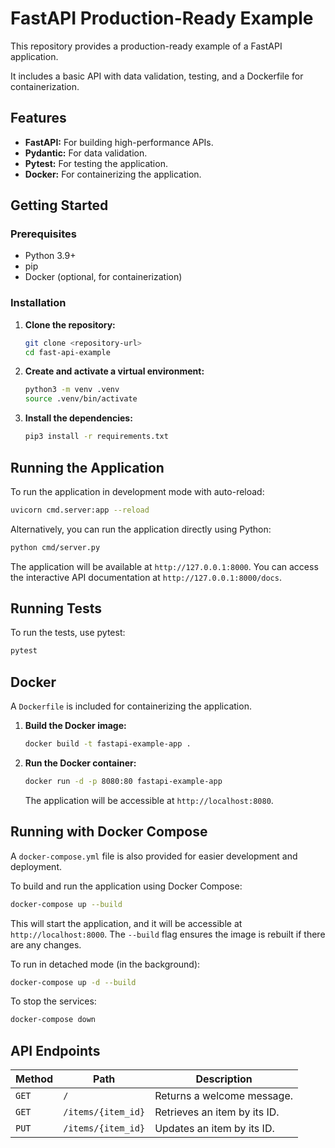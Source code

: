 # FastAPI Production-Ready Example

This repository provides a production-ready example of a FastAPI application.

It includes a basic API with data validation, testing, and a Dockerfile for containerization.

## Features

*   **FastAPI:** For building high-performance APIs.
*   **Pydantic:** For data validation.
*   **Pytest:** For testing the application.
*   **Docker:** For containerizing the application.

## Getting Started

### Prerequisites

*   Python 3.9+
*   pip
*   Docker (optional, for containerization)

### Installation

1.  **Clone the repository:**
    ```bash
    git clone <repository-url>
    cd fast-api-example
    ```

2.  **Create and activate a virtual environment:**
    ```bash
    python3 -m venv .venv
    source .venv/bin/activate
    ```

3.  **Install the dependencies:**
    ```bash
    pip3 install -r requirements.txt
    ```

## Running the Application

To run the application in development mode with auto-reload:

```bash
uvicorn cmd.server:app --reload
```

Alternatively, you can run the application directly using Python:

```bash
python cmd/server.py
```

The application will be available at `http://127.0.0.1:8000`. You can access the interactive API documentation at `http://127.0.0.1:8000/docs`.

## Running Tests

To run the tests, use pytest:

```bash
pytest
```

## Docker

A `Dockerfile` is included for containerizing the application.

1.  **Build the Docker image:**
    ```bash
    docker build -t fastapi-example-app .
    ```

2.  **Run the Docker container:**
    ```bash
    docker run -d -p 8080:80 fastapi-example-app
    ```
    The application will be accessible at `http://localhost:8080`.

## Running with Docker Compose

A `docker-compose.yml` file is also provided for easier development and deployment.

To build and run the application using Docker Compose:

```bash
docker-compose up --build
```

This will start the application, and it will be accessible at `http://localhost:8000`. The `--build` flag ensures the image is rebuilt if there are any changes.

To run in detached mode (in the background):

```bash
docker-compose up -d --build
```

To stop the services:

```bash
docker-compose down
```

## API Endpoints

| Method | Path                | Description                   |
|--------|---------------------|-------------------------------|
| `GET`  | `/`                 | Returns a welcome message.    |
| `GET`  | `/items/{item_id}`  | Retrieves an item by its ID.  |
| `PUT`  | `/items/{item_id}`  | Updates an item by its ID.    |
